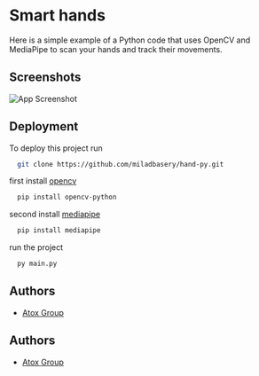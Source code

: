 
# Smart hands

Here is a simple example of a Python code that uses OpenCV and MediaPipe to scan your hands and track their movements. 


## Screenshots

![App Screenshot](https://i.postimg.cc/8ctPTV0T/Picsart-25-05-07-15-12-47-454.jpg)


## Deployment

To deploy this project run

```bash
  git clone https://github.com/miladbasery/hand-py.git
```
first install [opencv](https://opencv.org/)
```bash
  pip install opencv-python
```
second install [mediapipe](https://developers.google.com/mediapipe/)
```bash
  pip install mediapipe
```
run the project
```bash
  py main.py
```


## Authors

- [Atox Group](http://t.me/channelATOX)




## Authors

- [Atox Group](http://t.me/channelATOX)

